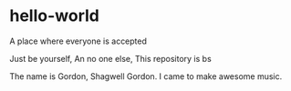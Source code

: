 # hello-world
A place where everyone is accepted

Just be yourself,
An no one else,
This repository is bs

The name is Gordon, Shagwell Gordon. I came to make awesome music.
